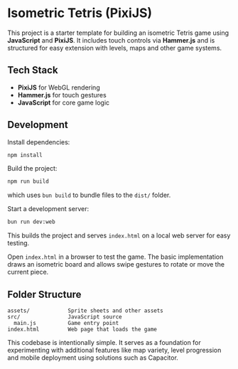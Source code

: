 # Isometric Tetris (PixiJS)

This project is a starter template for building an isometric Tetris game using **JavaScript** and **PixiJS**. It includes touch controls via **Hammer.js** and is structured for easy extension with levels, maps and other game systems.

## Tech Stack
- **PixiJS** for WebGL rendering
- **Hammer.js** for touch gestures
- **JavaScript** for core game logic

## Development
Install dependencies:
```bash
npm install
```

Build the project:
```bash
npm run build
```
which uses `bun build` to bundle files to the `dist/` folder.

Start a development server:
```bash
bun run dev:web
```
This builds the project and serves `index.html` on a local web server for easy testing.

Open `index.html` in a browser to test the game. The basic implementation draws an isometric board and allows swipe gestures to rotate or move the current piece.

## Folder Structure
```
assets/            Sprite sheets and other assets
src/               JavaScript source
  main.js          Game entry point
index.html         Web page that loads the game
```

This codebase is intentionally simple. It serves as a foundation for experimenting with additional features like map variety, level progression and mobile deployment using solutions such as Capacitor.
